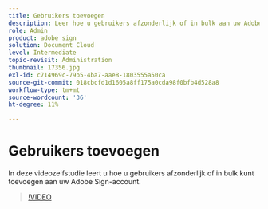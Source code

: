 ```yaml
---
title: Gebruikers toevoegen
description: Leer hoe u gebruikers afzonderlijk of in bulk aan uw Adobe Sign-account kunt toevoegen
role: Admin
product: adobe sign
solution: Document Cloud
level: Intermediate
topic-revisit: Administration
thumbnail: 17356.jpg
exl-id: c714969c-79b5-4ba7-aae8-1803555a50ca
source-git-commit: 018cbcfd1d1605a8ff175a0cda98f0bfb4d528a8
workflow-type: tm+mt
source-wordcount: '36'
ht-degree: 11%

---
```


# Gebruikers toevoegen

In deze videozelfstudie leert u hoe u gebruikers afzonderlijk of in bulk kunt toevoegen aan uw Adobe Sign-account.

>[!VIDEO](https://video.tv.adobe.com/v/17356?hidetitle=true)
